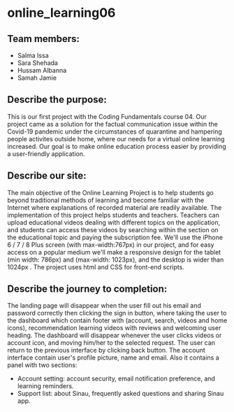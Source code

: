 # online_learning06

## Team members: 
- Salma Issa
- Sara Shehada
- Hussam Albanna
- Samah Jamie

## Describe the purpose:
This is our first project with the Coding Fundamentals course 04. Our project came as a solution for the factual communication issue within the Covid-19 pandemic under the circumstances of quarantine and hampering people activites outside home, where our needs for a virtual online learning increased.
Our goal is to make online education process easier by providing a user-friendly application. 

## Describe our site:
The main objective of the Online Learning Project is to help students go beyond traditional methods of learning and become familiar with the Internet where explanations of recorded material are readily available.
The implementation of this project helps students and teachers. Teachers can upload educational videos dealing with different topics on the application, and students can access these videos by searching within the section on the educational topic and paying the subscription fee.
We'll use the iPhone 6 / 7 / 8 Plus screen (with max-width:767px) in our project, and for easy access on a popular medium we'll make a responsive design for the tablet (min width: 786px) and (max-width: 1023px), and the desktop is wider than 1024px  .
The project uses html and CSS for front-end scripts.

## Describe the journey to completion:
The landing page will disappear when the user fill out his email and password correctly then clicking the sign in button, where taking the user to the dashboard which contain footer with (account, search, videos and home icons), recommendation learning videos with reviews and welcoming user heading. The dashboard will disappear whenever the user clicks  videos or account icon, and moving him/her to the selected request. The user can return to the previous interface by clicking back button.
The account interface contain user's profile picture, name and email. Also it contains a panel with two sections:
- Account setting: account security, email notification preference, and learning reminders.
- Support list: about Sinau, frequently asked questions and sharing Sinau app.